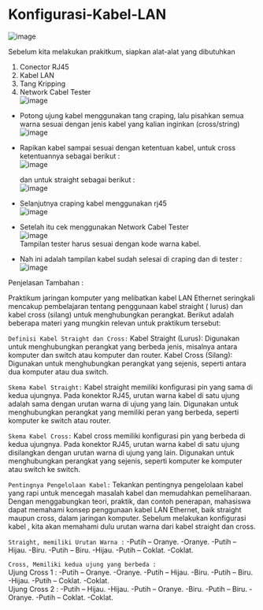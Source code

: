# Konfigurasi-Kabel-LAN  

![image](https://github.com/Azzadlyh/Konfigurasi-Kabel-LAN/assets/126213404/96febfa7-7f7c-4cc5-9800-70eb8b76b568)  

Sebelum kita melakukan prakitkum, siapkan alat-alat yang dibutuhkan    
1. Conector RJ45
2. Kabel LAN
3. Tang Kripping
4. Network Cabel Tester  
   ![image](https://github.com/Azzadlyh/Konfigurasi-Kabel-LAN/assets/126213404/cc42c108-7cd0-4e2c-9f78-f1f0de957ca9)  
- Potong ujung kabel menggunakan tang craping,
  lalu pisahkan semua warna sesuai dengan jenis kabel yang kalian inginkan (cross/string)  
  ![image](https://github.com/Azzadlyh/Konfigurasi-Kabel-LAN/assets/126213404/f222fe48-523a-47ce-9b6e-a138f271efc9)

- Rapikan kabel sampai sesuai dengan ketentuan kabel,
  untuk cross ketentuannya sebagai berikut :  
  ![image](https://github.com/Azzadlyh/Konfigurasi-Kabel-LAN/assets/126213404/ffb4fee7-fca3-4a4b-ac0e-5bc8bbab64dc)  

  dan untuk straight sebagai berikut :    
  ![image](https://github.com/Azzadlyh/Konfigurasi-Kabel-LAN/assets/126213404/627b1442-8f93-4b89-b71b-8dbe2039499a)  

- Selanjutnya craping kabel menggunakan rj45   
  ![image](https://github.com/Azzadlyh/Konfigurasi-Kabel-LAN/assets/126213404/f5570d40-edda-43b2-925e-29a0330876d1)  

- Setelah itu cek menggunakan Network Cabel Tester  
  ![image](https://github.com/Azzadlyh/Konfigurasi-Kabel-LAN/assets/126213404/9d4c4ab8-d425-4313-8d99-926801316fe3)  
  Tampilan tester harus sesuai dengan kode warna kabel.  

- Nah ini adalah tampilan kabel sudah selesai di craping dan di tester :  
  ![image](https://github.com/Azzadlyh/Konfigurasi-Kabel-LAN/assets/126213404/9694b867-1146-4912-8cf4-402e165d541f)  


Penjelasan Tambahan :

Praktikum jaringan komputer yang melibatkan kabel LAN Ethernet seringkali mencakup pembelajaran tentang 
penggunaan kabel straight ( lurus) dan kabel cross (silang) untuk menghubungkan perangkat. 
Berikut adalah beberapa materi yang mungkin relevan untuk praktikum tersebut:  

`Definisi Kabel Straight dan Cross:` Kabel Straight (Lurus): Digunakan untuk menghubungkan perangkat yang berbeda jenis, 
misalnya antara komputer dan switch atau komputer dan router. Kabel Cross (Silang): Digunakan untuk menghubungkan perangkat yang sejenis, 
seperti antara dua komputer atau dua switch.  

`Skema Kabel Straight:` Kabel straight memiliki konfigurasi pin yang sama di kedua ujungnya.
Pada konektor RJ45, urutan warna kabel di satu ujung adalah sama dengan urutan warna di ujung yang lain. 
Digunakan untuk menghubungkan perangkat yang memiliki peran yang berbeda, seperti komputer ke switch atau router.

`Skema Kabel Cross:` Kabel cross memiliki konfigurasi pin yang berbeda di kedua ujungnya. 
Pada konektor RJ45, urutan warna kabel di satu ujung disilangkan dengan urutan warna di ujung yang lain. 
Digunakan untuk menghubungkan perangkat yang sejenis, seperti komputer ke komputer atau switch ke switch.

`Pentingnya Pengelolaan Kabel:` Tekankan pentingnya pengelolaan kabel yang rapi untuk mencegah masalah kabel dan memudahkan pemeliharaan. 
Dengan menggabungkan teori, praktik, dan contoh penerapan, mahasiswa dapat memahami konsep penggunaan kabel LAN Ethernet, baik straight maupun cross, dalam jaringan komputer.
Sebelum melakukan konfigurasi kabel , kita akan memahami dulu urutan warna dari kabel straight dan cross.

`Straight, memiliki Urutan Warna :`
-Putih – Oranye. -Oranye. -Putih – Hijau. -Biru. -Putih – Biru. -Hijau. -Putih – Coklat. -Coklat. 


`Cross, Memiliki kedua ujung yang berbeda :`   
Ujung Cross 1 : -Putih – Oranye. -Oranye. -Putih – Hijau. -Biru. -Putih – Biru. -Hijau. -Putih – Coklat. -Coklat.  
Ujung Cross 2 : -Putih – Hijau. -Hijau. -Putih – Oranye. -Biru. -Putih – Biru. -Oranye. -Putih – Coklat. -Coklat.  

  





